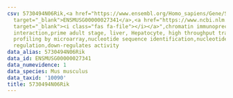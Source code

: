 ```yaml
---
csv: 5730494N06Rik,<a href="https://www.ensembl.org/Homo_sapiens/Gene/Summary?db=core;g=ENSMUSG00000027341"
  target="_blank">ENSMUSG00000027341</a>,<a href="https://www.ncbi.nlm.nih.gov/pubmed/23834426"
  target="_blank"><i class="fas fa-file"></i></a>",chromatin immunoprecipitation assay,direct
  interaction,prime adult stage, liver, Hepatocyte, high throughput transcription
  profiling by microarray,nucleotide sequence identification,nucleotide sequence identification,transcriptional
  regulation,down-regulates activity
data_alias: 5730494N06Rik
data_id: ENSMUSG00000027341
data_numevidence: 1
data_species: Mus musculus
data_taxid: '10090'
title: 5730494N06Rik
---
```

